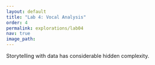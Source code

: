 ```yaml
---
layout: default
title: "Lab 4: Vocal Analysis"
order: 4
permalink: explorations/lab04
nav: true
image_path: 
---
```


Storytelling with data has considerable hidden complexity.
